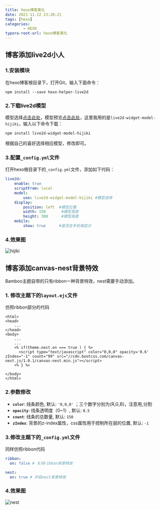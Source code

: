 ```yaml
---
title: hexo博客美化
date: 2021-11-22 23:20:21
tags: [hexo]
categories: 
        - HEXO
typora-root-url: hexo博客美化
---
```


## 博客添加live2d小人

### 1.安装模块

在hexo博客根目录下，打开Git，输入下面命令：

<!-- more -->

```
npm install --save hexo-helper-live2d  
```

### 2.下载live2d模型

模型选择[点击此处](https://gitcode.net/mirrors/xiazeyu/live2d-widget-models?utm_source=csdn_github_accelerator)，模型预览[点击此处](https://huaji8.top/post/live2d-plugin-2.0/)，这里我用的是`live2d-widget-model-hijiki`，输入以下命令下载：

```
npm install live2d-widget-model-hijiki
```

根据自己的喜好选择相应模型，修改即可。

### 3.配置`_config.yml`文件

打开hexo根目录下的`_config.yml`文件，添加如下代码：

```yaml
live2d:
	enable: true
	scriptFrom: local
	model: 
		use: live2d-widget-model-hijiki #模型选择
	display: 
		position: left  #模型位置
		width: 150       #模型宽度
		height: 300      #模型高度
	mobile: 
		show: true      #是否在手机端显示
```

### 4.效果图

![hijiki](hijiki.gif)

## 博客添加canvas-nest背景特效

Bamboo主题自带的只有ribbon一种背景特效，nest需要手动添加。

### 1. 修改主题下的`layout.ejs`文件

仿照ribbon部分的代码

```
<html>
<head>
	...
</head>
<body>
	...
	...
	<% if(theme.nest.on === true ) { %>
      <script type="text/javascript" color="0,0,0" opacity='0.6' zIndex="-1" count="99" src="//cdn.bootcss.com/canvas-nest.js/1.0.1/canvas-nest.min.js"></script>
    <% } %>

</body>
</html>
```

### 2.参数修改

- **`color`**: 线条颜色, 默认: `'0,0,0'` ；三个数字分别为(R,G,B)，注意用,分割
- **`opacity`**: 线条透明度（0~1）, 默认: `0.5`
- **`count`**: 线条的总数量, 默认: `150`
- **`zIndex`**: 背景的z-index属性，css属性用于控制所在层的位置, 默认: `-1`

### 3.修改主题下的`_config.yml`文件

同样仿照ribbon代码

```yaml
ribbon:
  on: false # 关闭ribbon背景特效

nest:
  on: true # 开启nest背景特效
```

### 4.效果图

![nest](nest.gif)

